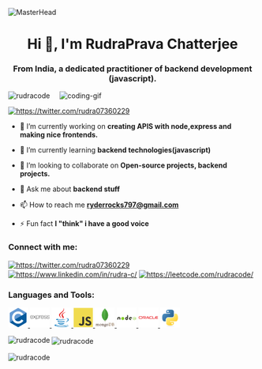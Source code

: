 ![MasterHead](https://user-images.githubusercontent.com/74038190/213910845-af37a709-8995-40d6-be59-724526e3c3d7.gif)
<h1 align="center">Hi 👋, I'm RudraPrava Chatterjee</h1>
<h3 align="center">From India, a dedicated practitioner of backend development (javascript).</h3>
<img align="right" alt="coding-gif" width="400" src="https://i.pinimg.com/originals/f1/e7/34/f1e734f9cade86fe737a9aa404ad5677.gif">
<p align="left"> <img src="https://komarev.com/ghpvc/?username=rudracode&label=Profile%20views&color=0e75b6&style=flat" alt="rudracode" /> </p>

<p align="left"> <a href="https://twitter.com/https://twitter.com/rudra07360229" target="blank"><img src="https://img.shields.io/twitter/follow/https://twitter.com/rudra07360229?logo=twitter&style=for-the-badge" alt="https://twitter.com/rudra07360229" /></a> </p>

- 🔭 I’m currently working on **creating APIS with node,express and making nice frontends.**

- 🌱 I’m currently learning **backend technologies(javascript)**

- 👯 I’m looking to collaborate on **Open-source projects, backend projects.**

- 💬 Ask me about **backend stuff**

- 📫 How to reach me **ryderrocks797@gmail.com**

- ⚡ Fun fact **I "think" i have a good voice**

<h3 align="left">Connect with me:</h3>
<p align="left">
<a href="https://twitter.com/https://twitter.com/rudra07360229" target="blank"><img align="center" src="https://raw.githubusercontent.com/rahuldkjain/github-profile-readme-generator/master/src/images/icons/Social/twitter.svg" alt="https://twitter.com/rudra07360229" height="30" width="40" /></a>
<a href="https://linkedin.com/in/https://www.linkedin.com/in/rudra-c/" target="blank"><img align="center" src="https://raw.githubusercontent.com/rahuldkjain/github-profile-readme-generator/master/src/images/icons/Social/linked-in-alt.svg" alt="https://www.linkedin.com/in/rudra-c/" height="30" width="40" /></a>
<a href="https://www.leetcode.com/https://leetcode.com/rudracode/" target="blank"><img align="center" src="https://raw.githubusercontent.com/rahuldkjain/github-profile-readme-generator/master/src/images/icons/Social/leet-code.svg" alt="https://leetcode.com/rudracode/" height="30" width="40" /></a>
</p>

<h3 align="left">Languages and Tools:</h3>
<p align="left"> <a href="https://www.cprogramming.com/" target="_blank" rel="noreferrer"> <img src="https://raw.githubusercontent.com/devicons/devicon/master/icons/c/c-original.svg" alt="c" width="40" height="40"/> </a> <a href="https://expressjs.com" target="_blank" rel="noreferrer"> <img src="https://raw.githubusercontent.com/devicons/devicon/master/icons/express/express-original-wordmark.svg" alt="express" width="40" height="40"/> </a> <a href="https://www.java.com" target="_blank" rel="noreferrer"> <img src="https://raw.githubusercontent.com/devicons/devicon/master/icons/java/java-original.svg" alt="java" width="40" height="40"/> </a> <a href="https://developer.mozilla.org/en-US/docs/Web/JavaScript" target="_blank" rel="noreferrer"> <img src="https://raw.githubusercontent.com/devicons/devicon/master/icons/javascript/javascript-original.svg" alt="javascript" width="40" height="40"/> </a> <a href="https://www.mongodb.com/" target="_blank" rel="noreferrer"> <img src="https://raw.githubusercontent.com/devicons/devicon/master/icons/mongodb/mongodb-original-wordmark.svg" alt="mongodb" width="40" height="40"/> </a> <a href="https://nodejs.org" target="_blank" rel="noreferrer"> <img src="https://raw.githubusercontent.com/devicons/devicon/master/icons/nodejs/nodejs-original-wordmark.svg" alt="nodejs" width="40" height="40"/> </a> <a href="https://www.oracle.com/" target="_blank" rel="noreferrer"> <img src="https://raw.githubusercontent.com/devicons/devicon/master/icons/oracle/oracle-original.svg" alt="oracle" width="40" height="40"/> </a> <a href="https://www.python.org" target="_blank" rel="noreferrer"> <img src="https://raw.githubusercontent.com/devicons/devicon/master/icons/python/python-original.svg" alt="python" width="40" height="40"/> </a> </p>

<p><img align="left" src="https://github-readme-stats.vercel.app/api/top-langs?username=rudracode&show_icons=true&locale=en&layout=compact" alt="rudracode" /></p>

<p>&nbsp;<img align="center" src="https://github-readme-stats.vercel.app/api?username=rudracode&show_icons=true&locale=en" alt="rudracode" /></p>

<p><img align="center" src="https://github-readme-streak-stats.herokuapp.com/?user=rudracode&" alt="rudracode" /></p>
